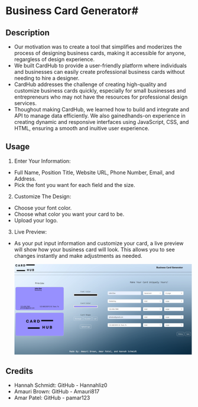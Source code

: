 # Business Card Generator#

## Description

- Our motivation was to create a tool that simplifies and moderizes the process of designing business cards, making it accessible for anyone, regargless of design experience. 
- We built CardHub to provide a user-friendly platform where individuals and businesses can easily create professional business cards without needing to hire a designer.
- CardHub addresses the challenge of creating high-quality and customize business cards quickly, especially for small businesses and entrepreneurs who may not have the resources for professional design services.
- Thoughout making CardHub, we learned how to build and integrate and API to manage data efficiently. We also gainedhands-on experience in creating dynamic and responsive interfaces using JavaScript, CSS, and HTML, ensuring a smooth and inuitive user experience.


## Usage

1. Enter Your Information:
- Full Name, Position Title, Website URL, Phone Number, Email, and Address.
- Pick the font you want for each field and the size.

2. Customize The Design:
- Choose your font color.
- Choose what color you want your card to be.
- Upload your logo.

3. Live Preview:
- As your put input information and customize your card, a live preview will show how your business card will look. This allows you to see changes instantly and make adjustments as needed.


    ![](Assets/images/CardHub.Screenshot.PNG)
    

## Credits

- Hannah Schmidt: GitHub - Hannahliz0
- Amauri Brown: GitHub - Amauri817
- Amar Patel: GitHub - pamar123


  